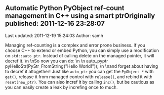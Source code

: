 ## Automatic Python PyObject ref-count management in C++ using a smart ptrOriginally published: 2011-12-16 23:28:07 
Last updated: 2011-12-19 15:24:03 
Author: samh  
 
Managing ref-counting is a complex and error prone business. If you choose C++ to extend or embed Python, you can simply use a modification on `std::auto_ptr`. Instead of calling delete on the managed pointer, it will decref it.\n\nSo now you can do:\n\n    auto_pyptr pyHelloStr(PyStr_FromString("Hello World!"));\n\nand forget about having to decref it altogether! Just like `auto_ptr` you can get the `PyObject *` with `get()`, release it from managed control with `release()`, and rebind it with `reset(new_ptr)`. You can also incref it by calling `inc()`, but be cautious as you can easily create a leak by increfing once to much.